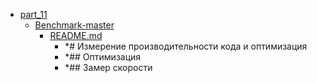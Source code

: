 - <a href = "F:\Node_projects\Node_Way\Education\TSH_video\Timur_Video_Node.js\part_11\cat.part_11\dir.part_11.md">part_11</a>
    - <a href = "F:\Node_projects\Node_Way\Education\TSH_video\Timur_Video_Node.js\part_11\Benchmark-master\cat.Benchmark-master\dir.Benchmark-master.md">Benchmark-master</a>
        - <a href = "F:\Node_projects\Node_Way\Education\TSH_video\Timur_Video_Node.js\part_11\Benchmark-master\README.md">README.md</a>
            - *# Измерение производительности кода и оптимизация
            - *## Оптимизация
            - *## Замер скорости
    
